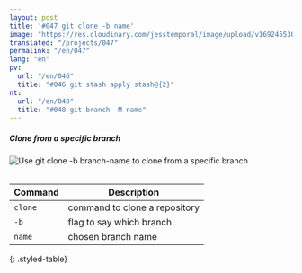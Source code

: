 ```yaml
---
layout: post
title: '#047 git clone -b name'
image: "https://res.cloudinary.com/jesstemporal/image/upload/v1692455304/gitfichas/en/047/047-thumbnail_bzbacw.jpg"
translated: "/projects/047"
permalink: "/en/047"
lang: "en"
pv:
  url: "/en/046"
  title: "#046 git stash apply stash@{2}"
nt:
  url: "/en/048"
  title: "#048 git branch -M name"
---
```

##### Clone from a specific branch

<img alt="Use git clone -b branch-name to clone from a specific branch" src="https://res.cloudinary.com/jesstemporal/image/upload/v1692455304/gitfichas/en/047/047-full_h1ucwe.jpg"><br><br>

| Command | Description |
|---------|-------------|
| `clone` | command to clone a repository |
| `-b` | flag to say which branch |
| `name` | chosen branch name |
{: .styled-table}

<!--
<br>

Read more about this command in the following blog post:

<a href="FILL">
  <strong>FILL</strong>
</a>
-->

